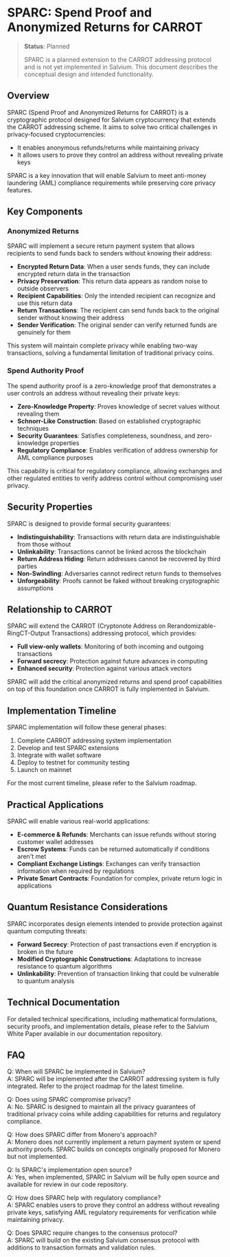 # SPARC: Spend Proof and Anonymized Returns for CARROT

> **Status**: Planned
>
> SPARC is a planned extension to the CARROT addressing protocol and is not yet implemented in Salvium. This document describes the conceptual design and intended functionality.

## Overview

SPARC (Spend Proof and Anonymized Returns for CARROT) is a cryptographic protocol designed for Salvium cryptocurrency that extends the CARROT addressing scheme. It aims to solve two critical challenges in privacy-focused cryptocurrencies:

- It enables anonymous refunds/returns while maintaining privacy
- It allows users to prove they control an address without revealing private keys

SPARC is a key innovation that will enable Salvium to meet anti-money laundering (AML) compliance requirements while preserving core privacy features.

## Key Components

### Anonymized Returns

SPARC will implement a secure return payment system that allows recipients to send funds back to senders without knowing their address:

- **Encrypted Return Data**: When a user sends funds, they can include encrypted return data in the transaction
- **Privacy Preservation**: This return data appears as random noise to outside observers
- **Recipient Capabilities**: Only the intended recipient can recognize and use this return data
- **Return Transactions**: The recipient can send funds back to the original sender without knowing their address
- **Sender Verification**: The original sender can verify returned funds are genuinely for them

This system will maintain complete privacy while enabling two-way transactions, solving a fundamental limitation of traditional privacy coins.

### Spend Authority Proof

The spend authority proof is a zero-knowledge proof that demonstrates a user controls an address without revealing their private keys:

- **Zero-Knowledge Property**: Proves knowledge of secret values without revealing them
- **Schnorr-Like Construction**: Based on established cryptographic techniques
- **Security Guarantees**: Satisfies completeness, soundness, and zero-knowledge properties
- **Regulatory Compliance**: Enables verification of address ownership for AML compliance purposes

This capability is critical for regulatory compliance, allowing exchanges and other regulated entities to verify address control without compromising user privacy.

## Security Properties

SPARC is designed to provide formal security guarantees:

- **Indistinguishability**: Transactions with return data are indistinguishable from those without
- **Unlinkability**: Transactions cannot be linked across the blockchain
- **Return Address Hiding**: Return addresses cannot be recovered by third parties
- **Non-Swindling**: Adversaries cannot redirect return funds to themselves
- **Unforgeability**: Proofs cannot be faked without breaking cryptographic assumptions

## Relationship to CARROT

SPARC will extend the CARROT (Cryptonote Address on Rerandomizable-RingCT-Output Transactions) addressing protocol, which provides:

- **Full view-only wallets**: Monitoring of both incoming and outgoing transactions
- **Forward secrecy**: Protection against future advances in computing
- **Enhanced security**: Protection against various attack vectors

SPARC will add the critical anonymized returns and spend proof capabilities on top of this foundation once CARROT is fully implemented in Salvium.

## Implementation Timeline

SPARC implementation will follow these general phases:

1. Complete CARROT addressing system implementation
2. Develop and test SPARC extensions
3. Integrate with wallet software
4. Deploy to testnet for community testing
5. Launch on mainnet

For the most current timeline, please refer to the Salvium roadmap.

## Practical Applications

SPARC will enable various real-world applications:

- **E-commerce & Refunds**: Merchants can issue refunds without storing customer wallet addresses
- **Escrow Systems**: Funds can be returned automatically if conditions aren't met
- **Compliant Exchange Listings**: Exchanges can verify transaction information when required by regulations
- **Private Smart Contracts**: Foundation for complex, private return logic in applications

## Quantum Resistance Considerations

SPARC incorporates design elements intended to provide protection against quantum computing threats:

- **Forward Secrecy**: Protection of past transactions even if encryption is broken in the future
- **Modified Cryptographic Constructions**: Adaptations to increase resistance to quantum algorithms
- **Unlinkability**: Prevention of transaction linking that could be vulnerable to quantum analysis

## Technical Documentation

For detailed technical specifications, including mathematical formulations, security proofs, and implementation details, please refer to the Salvium White Paper available in our documentation repository.

## FAQ

Q: When will SPARC be implemented in Salvium?  
A: SPARC will be implemented after the CARROT addressing system is fully integrated. Refer to the project roadmap for the latest timeline.

Q: Does using SPARC compromise privacy?  
A: No. SPARC is designed to maintain all the privacy guarantees of traditional privacy coins while adding capabilities for returns and regulatory compliance.

Q: How does SPARC differ from Monero's approach?  
A: Monero does not currently implement a return payment system or spend authority proofs. SPARC builds on concepts originally proposed for Monero but not implemented.

Q: Is SPARC's implementation open source?  
A: Yes, when implemented, SPARC in Salvium will be fully open source and available for review in our code repository.

Q: How does SPARC help with regulatory compliance?  
A: SPARC enables users to prove they control an address without revealing private keys, satisfying AML regulatory requirements for verification while maintaining privacy.

Q: Does SPARC require changes to the consensus protocol?  
A: SPARC will build on the existing Salvium consensus protocol with additions to transaction formats and validation rules.
